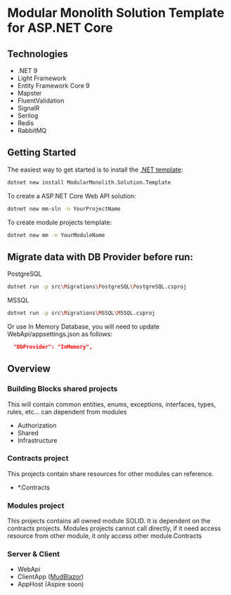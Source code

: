 # Modular Monolith Solution Template for ASP.NET Core

## Technologies

* .NET 9
* Light Framework
* Entity Framework Core 9
* Mapster
* FluentValidation
* SignalR
* Serilog
* Redis
* RabbitMQ

## Getting Started
The easiest way to get started is to install the [.NET template](https://www.nuget.org/packages/ModularMonolith.Solution.Template):
```bash
dotnet new install ModularMonolith.Solution.Template
```

To create a ASP.NET Core Web API solution:
```bash
dotnet new mm-sln -n YourProjectName
```

To create module projects template:
```bash
dotnet new mm -n YourModuleName
```

## Migrate data with DB Provider before run:
PostgreSQL
```bash
dotnet run -p src\Migrations\PostgreSQL\PostgreSQL.csproj
```
MSSQL
```bash
dotnet run -p src\Migrations\MSSQL\MSSQL.csproj
```
Or use In Memory Database, you will need to update WebApi/appsettings.json as follows:
```json
  "DbProvider": "InMemory",
```

## Overview

### Building Blocks shared projects

This will contain common entities, enums, exceptions, interfaces, types, rules, etc... can dependent from modules

- Authorization
- Shared
- Infrastructure

### Contracts project

This projects contain share resources for other modules can reference.

- *.Contracts

### Modules project

This projects contains all owned module SOLID. It is dependent on the contracts projects.
Modules projects cannot call directly, if it need access resource from other module, it only access other module.Contracts

### Server & Client
- WebApi
- ClientApp ([MudBlazor](https://mudblazor.com/))
- AppHost (Aspire soon)
